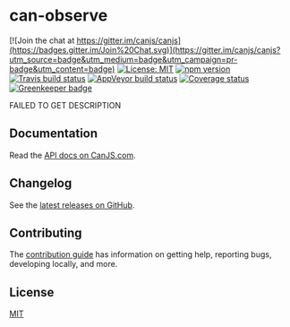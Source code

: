 # can-observe

[![Join the chat at https://gitter.im/canjs/canjs](https://badges.gitter.im/Join%20Chat.svg)](https://gitter.im/canjs/canjs?utm_source=badge&utm_medium=badge&utm_campaign=pr-badge&utm_content=badge)
[![License: MIT](https://img.shields.io/badge/license-MIT-blue.svg)](https://github.com/canjs/can-observe/blob/master/LICENSE)
[![npm version](https://badge.fury.io/js/can-observe.svg)](https://www.npmjs.com/package/can-observe)
[![Travis build status](https://travis-ci.org/canjs/can-observe.svg?branch=master)](https://travis-ci.org/canjs/can-observe)
[![AppVeyor build status](https://ci.appveyor.com/api/projects/status/github/canjs/can-observe?branch=master&svg=true)](https://ci.appveyor.com/project/matthewp/can-observe)
[![Coverage status](https://coveralls.io/repos/github/canjs/can-observe/badge.svg?branch=master)](https://coveralls.io/github/canjs/can-observe?branch=master)
[![Greenkeeper badge](https://badges.greenkeeper.io/canjs/can-observe.svg)](https://greenkeeper.io/)

FAILED TO GET DESCRIPTION

## Documentation

Read the [API docs on CanJS.com](https://canjs.com/doc/can-observe.html).

## Changelog

See the [latest releases on GitHub](https://github.com/canjs/can-observe/releases).

## Contributing

The [contribution guide](https://github.com/canjs/can-observe/blob/master/CONTRIBUTING.md) has information on getting help, reporting bugs, developing locally, and more.

## License

[MIT](https://github.com/canjs/can-observe/blob/master/LICENSE.md)

